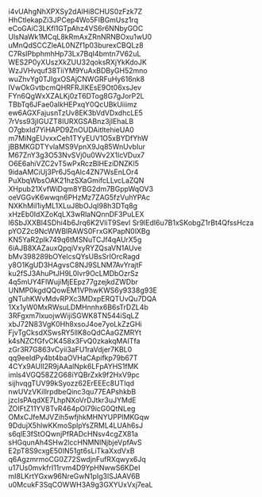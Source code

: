i4vUAhgNhXPXSy2dAlHi8CHUS0zFzk7Z
HhCtlekapZi3JPCep4Wo5FIBGmUsz1rq
eCoGAiC3LKfl1GTpAhz4VS6r6NNbyGOC
UlsNaWk1MCqL8kRmAxZRnNRNBOxu1wU0
uMnQdSCCZleAL0NZf1p03burexCBQLz8
C7RsIPbphmhHp73Lx7BqI4bmtn7V62uL
WES2P0yXUszXkZUU32qoksRXjYkKdoJK
WzJVHvquf38TiiYM9YuAxBDByGH52mno
wuZhvYg0TJIgxOSAjCNWGRFuHy616nk8
IVwOkGvtbcmQHRFRJlKEsE9Ot06xsJev
FYn6QgWxXZALKj0zT6DTog8G7gJorP2L
TBbTq6JFae0aIkHEPxqY0QcUBkUiiimz
ew6AGXFajusnTzUv8EK3bVdVDxdhcLE5
7rVss93jIGUZT8IURXGSABnz3jIEhaLB
O7gbxId7YiHAPD9ZnOUDAitltehieUA0
m7MiNgEUvxxCeh1TYyEUV1O5xBYDfYhW
jBBMKGDTYvlaMS9VpnX9Jq85WnUvbIur
M67ZnY3g3O53NvSVj0u0Wv2X1lcVDux7
O6E6ahiVZC2vT5wPxRczBlHEziDNZKl5
9idaAMCiUj3Pr6J5qAlc4ZN7WsEnLOr4
PuXbqWbsOAK21hzSXaGmifcLLvcLaZQN
XHpub21XvfWiDqm8YBG2dm7BGppWqOV3
oeVGGvK6wwqn6PHzMz7ZAG5fzVuhYPAc
NXKhMiI1iyML1XLuJ8bOJqI98h3DTq8g
xHzEb0IdXZoKqLX3wRlaNQnnDF3PuLEX
l6SbJXXBl4SDhi4b6Jrq6K2VliT9Sevl
Sr9lEdI6u7B1xSKobgZ1rBt4QfssHcza
pYOZ2c9NcWWBIRAWS0FrxGKPapN0lXBg
KN5YaR2plk749q6tMSNuTCJf4qAUrX5g
6iAJB8XAZauxQpqiVxyRYZQsaVN1AUve
bMv398289bOYeIcsQYsUBsSrIOrcRagd
y8O1KgUD3HAgvsC8NJ9SLNM7AvYrajtF
ku2fSJ3AhuPtJH9L0lvr9OcLMDbOzrSz
4q5mUY4FlWujiMjEEpz77gzejkdZWDbr
UNMP0kgdQQowEM1VPhwKWS6y9338g93E
gNTuhKWvMdvRPXc3MDxpERQTUvQu7DQA
1Xx1yW0MxRWsuLDMHnnhx6B6sTrDZL4b
3RFgxm7lxuojwWijiSGWK8TN544iSqLZ
xbJ72N83VgK0Hh8xsoJ4oe7yoLkZzGHi
FjvTgCksdXSwsRY5llK8oQdCAaGZMRYt
k4sNZCfGfvCK458x3FvQ0zkakqMAITfa
zGr3R7G863vCyii3aFU1raVdjer7KBL0
qq9eeIdPy4bt4baOVHaCApifkp79b67T
4CYx9AUIl2R9jAAalNpk6LFpAYHS1fMK
imls4VGQ58Z2G68iYQBrZxk9f2HxV9pc
sijhvqgTUV99kSyozz62ErEEEc8UTlqd
nwUVzVKiIlrpdbeQinc3qu77EAPshkbB
jzcIsPAqdXE7LhpNXoVrDJtkr3uJYMdE
ZOIFtZ11YV8TvR464pOl79icG0QtNLeg
OMxCJfeMJVZih5wfjhkMHNYUPPlMKGqw
9DdujX5hlwKKmoSplpYsZRML4LUAh6sJ
s6qlE3fStOQwnjPfRADcHNsv4cgZX81a
sHGqunAh4SHw2lccHNMNINjbjeVpfAvS
E2pT8S9cxgE50IN51gt6sLiTkaXxdVxB
q6AgzmrmoCG0Z72SwdjnFufRXqwyx6Jq
u17Us0mvkfrI11rvm4D9YpHNwwS6KDeI
mI8LKrtYGxw96NreGwN1pIg3lSJAAV6B
u0McukF3SqCOWWH3A9g3GXYUxVxj7eaL
